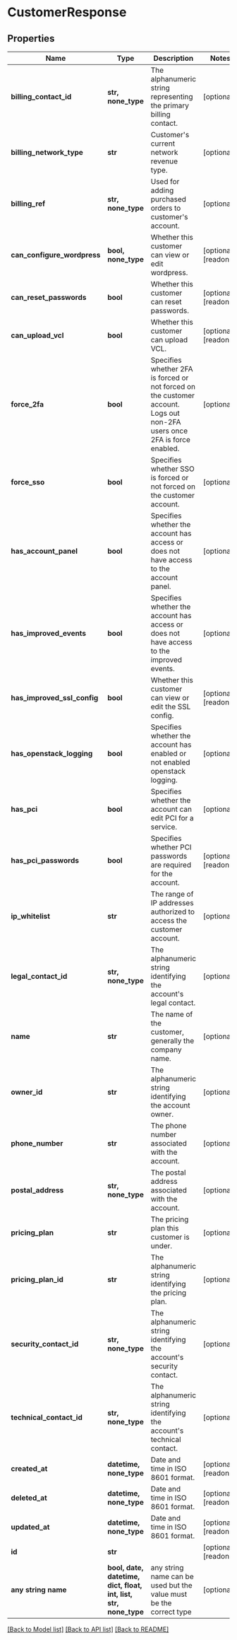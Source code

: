# CustomerResponse


## Properties
Name | Type | Description | Notes
------------ | ------------- | ------------- | -------------
**billing_contact_id** | **str, none_type** | The alphanumeric string representing the primary billing contact. | [optional] 
**billing_network_type** | **str** | Customer&#39;s current network revenue type. | [optional] 
**billing_ref** | **str, none_type** | Used for adding purchased orders to customer&#39;s account. | [optional] 
**can_configure_wordpress** | **bool, none_type** | Whether this customer can view or edit wordpress. | [optional] [readonly] 
**can_reset_passwords** | **bool** | Whether this customer can reset passwords. | [optional] [readonly] 
**can_upload_vcl** | **bool** | Whether this customer can upload VCL. | [optional] [readonly] 
**force_2fa** | **bool** | Specifies whether 2FA is forced or not forced on the customer account. Logs out non-2FA users once 2FA is force enabled. | [optional] 
**force_sso** | **bool** | Specifies whether SSO is forced or not forced on the customer account. | [optional] 
**has_account_panel** | **bool** | Specifies whether the account has access or does not have access to the account panel. | [optional] 
**has_improved_events** | **bool** | Specifies whether the account has access or does not have access to the improved events. | [optional] 
**has_improved_ssl_config** | **bool** | Whether this customer can view or edit the SSL config. | [optional] [readonly] 
**has_openstack_logging** | **bool** | Specifies whether the account has enabled or not enabled openstack logging. | [optional] 
**has_pci** | **bool** | Specifies whether the account can edit PCI for a service. | [optional] 
**has_pci_passwords** | **bool** | Specifies whether PCI passwords are required for the account. | [optional] [readonly] 
**ip_whitelist** | **str** | The range of IP addresses authorized to access the customer account. | [optional] 
**legal_contact_id** | **str, none_type** | The alphanumeric string identifying the account&#39;s legal contact. | [optional] 
**name** | **str** | The name of the customer, generally the company name. | [optional] 
**owner_id** | **str** | The alphanumeric string identifying the account owner. | [optional] 
**phone_number** | **str** | The phone number associated with the account. | [optional] 
**postal_address** | **str, none_type** | The postal address associated with the account. | [optional] 
**pricing_plan** | **str** | The pricing plan this customer is under. | [optional] 
**pricing_plan_id** | **str** | The alphanumeric string identifying the pricing plan. | [optional] 
**security_contact_id** | **str, none_type** | The alphanumeric string identifying the account&#39;s security contact. | [optional] 
**technical_contact_id** | **str, none_type** | The alphanumeric string identifying the account&#39;s technical contact. | [optional] 
**created_at** | **datetime, none_type** | Date and time in ISO 8601 format. | [optional] [readonly] 
**deleted_at** | **datetime, none_type** | Date and time in ISO 8601 format. | [optional] [readonly] 
**updated_at** | **datetime, none_type** | Date and time in ISO 8601 format. | [optional] [readonly] 
**id** | **str** |  | [optional] [readonly] 
**any string name** | **bool, date, datetime, dict, float, int, list, str, none_type** | any string name can be used but the value must be the correct type | [optional]

[[Back to Model list]](../README.md#documentation-for-models) [[Back to API list]](../README.md#documentation-for-api-endpoints) [[Back to README]](../README.md)


